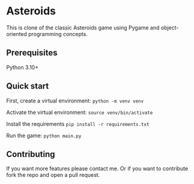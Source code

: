 # Asteroids

This is clone of the classic Asteroids game using Pygame and
object-oriented programming concepts.

## Prerequisites

Python 3.10+

## Quick start

First, create a virtual environment:
`python -m venv venv`

Activate the virtual environment:
`source venv/bin/activate`

Install the requirements
`pip install -r requirements.txt`

Run the game:
`python main.py`

## Contributing

If you want more features please contact me. Or if you want
to contribute fork the repo and open a pull request.
